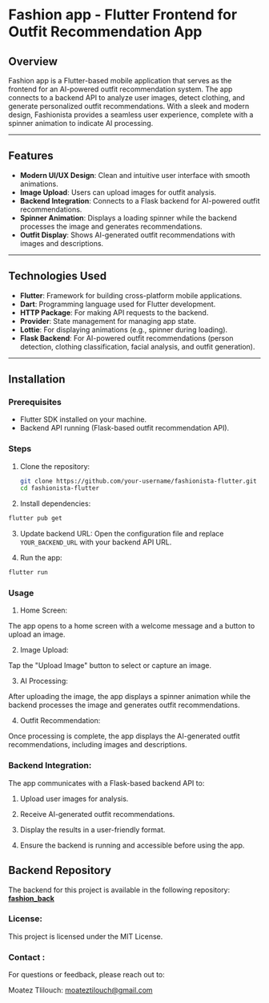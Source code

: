 # Fashion app - Flutter Frontend for Outfit Recommendation App  

## Overview  

Fashion app  is a Flutter-based mobile application that serves as the frontend for an AI-powered outfit recommendation system. The app connects to a backend API to analyze user images, detect clothing, and generate personalized outfit recommendations. With a sleek and modern design, Fashionista provides a seamless user experience, complete with a spinner animation to indicate AI processing.

---

## Features  

- **Modern UI/UX Design**: Clean and intuitive user interface with smooth animations.  
- **Image Upload**: Users can upload images for outfit analysis.  
- **Backend Integration**: Connects to a Flask backend for AI-powered outfit recommendations.  
- **Spinner Animation**: Displays a loading spinner while the backend processes the image and generates recommendations.  
- **Outfit Display**: Shows AI-generated outfit recommendations with images and descriptions.  

---

## Technologies Used  

- **Flutter**: Framework for building cross-platform mobile applications.  
- **Dart**: Programming language used for Flutter development.  
- **HTTP Package**: For making API requests to the backend.  
- **Provider**: State management for managing app state.  
- **Lottie**: For displaying animations (e.g., spinner during loading).  
- **Flask Backend**: For AI-powered outfit recommendations (person detection, clothing classification, facial analysis, and outfit generation).  

---

## Installation  

### Prerequisites  

- Flutter SDK installed on your machine.  
- Backend API running (Flask-based outfit recommendation API).  

### Steps  

1. Clone the repository:  
   ```bash
   git clone https://github.com/your-username/fashionista-flutter.git
   cd fashionista-flutter
2. Install dependencies:
  ```bash
  flutter pub get
  ```
3. Update backend URL:
  Open the configuration file and replace `YOUR_BACKEND_URL` with your backend API URL.

4. Run the app:
  ```bash
  flutter run
  ```
### Usage

1. Home Screen:

The app opens to a home screen with a welcome message and a button to upload an image.

2. Image Upload:

Tap the "Upload Image" button to select or capture an image.

3. AI Processing:

After uploading the image, the app displays a spinner animation while the backend processes the image and generates outfit recommendations.

4. Outfit Recommendation:

Once processing is complete, the app displays the AI-generated outfit recommendations, including images and descriptions.


### Backend Integration:
The app communicates with a Flask-based backend API to:

1. Upload user images for analysis.

2. Receive AI-generated outfit recommendations.

3. Display the results in a user-friendly format.

4. Ensure the backend is running and accessible before using the app.

## Backend Repository

The backend for this project is available in the following repository:  
[**fashion_back**](https://github.com/Ahmed5827/fashion_back)


### License:
This project is licensed under the MIT License.

### Contact :
For questions or feedback, please reach out to:

Moatez Tlilouch: moateztilouch@gmail.com 
